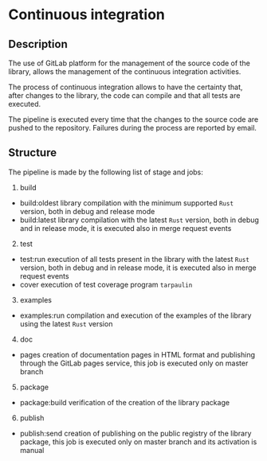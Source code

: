 # Continuous integration

## Description

The use of GitLab platform for the management of the source code of the library, allows the management of the continuous integration activities.

The process of continuous integration allows to have the certainty that, after changes to the library, the code can compile and that all tests are executed.

The pipeline is executed every time that the changes to the source code are pushed to the repository. Failures during the process are reported by email.

## Structure

The pipeline is made by the following list of stage and jobs:

1. build
  - build:oldest library compilation with the minimum supported `Rust` version, both in debug and release mode
  - build:latest library compilation with the latest `Rust` version, both in debug and in release mode, it is executed also in merge request events

2. test
  - test:run execution of all tests present in the library with the latest `Rust` version, both in debug and in release mode, it is executed also in merge request events
  - cover execution of test coverage program `tarpaulin`

3. examples
  - examples:run compilation and execution of the examples of the library using the latest `Rust` version

4. doc
  - pages creation of documentation pages in HTML format and publishing through the GitLab pages service, this job is executed only on master branch

5. package
  - package:build verification of the creation of the library package

6. publish
  - publish:send creation of publishing on the public registry of the library package, this job is executed only on master branch and its activation is manual
